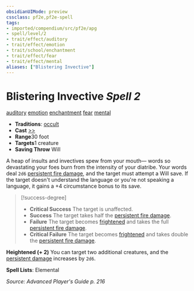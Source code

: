 ```yaml
---
obsidianUIMode: preview
cssclass: pf2e,pf2e-spell
tags:
- imported/compendium/src/pf2e/apg
- spell/level/2
- trait/effect/auditory
- trait/effect/emotion
- trait/school/enchantment
- trait/effect/fear
- trait/effect/mental
aliases: ["Blistering Invective"]
---
```

# Blistering Invective *Spell 2*   
[auditory](auditory.md)  [emotion](emotion.md)  [enchantment](enchantment.md)  [fear](rules/traits/fear.md)  [mental](mental.md)  

- **Traditions**: [occult](occult.md)
- **Cast** [>>](chapter-9-playing-the-game.md#Actions "Two-Action") 
- **Range**30 foot
- **Targets**1 creature
- **Saving Throw** Will

A heap of insults and invectives spew from your mouth— words so devastating your foes burn from the intensity of your diatribe. Your words deal `2d6` [persistent fire damage](conditions.md#Persistent%20Damage), and the target must attempt a Will save. If the target doesn't understand the language or you're not speaking a language, it gains a +4 circumstance bonus to its save.

> [!success-degree] 
> - **Critical Success** The target is unaffected.
> - **Success** The target takes half the [persistent fire damage](conditions.md#Persistent%20Damage).
> - **Failure** The target becomes [frightened](conditions.md#Frightened) and takes the full [persistent fire damage](conditions.md#Persistent%20Damage).
> - **Critical Failure** The target becomes [frightened](conditions.md#Frightened) and takes double the [persistent fire damage](conditions.md#Persistent%20Damage).

**Heightened (+ 2)** You can target two additional creatures, and the [persistent damage](conditions.md#Persistent%20Damage) increases by `2d6`.

**Spell Lists**: Elemental

*Source: Advanced Player's Guide p. 216*